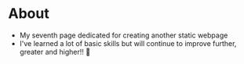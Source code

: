 # About
- My seventh page dedicated for creating another static webpage
- I've learned a lot of basic skills but will continue to improve further, greater and higher!! 👊
